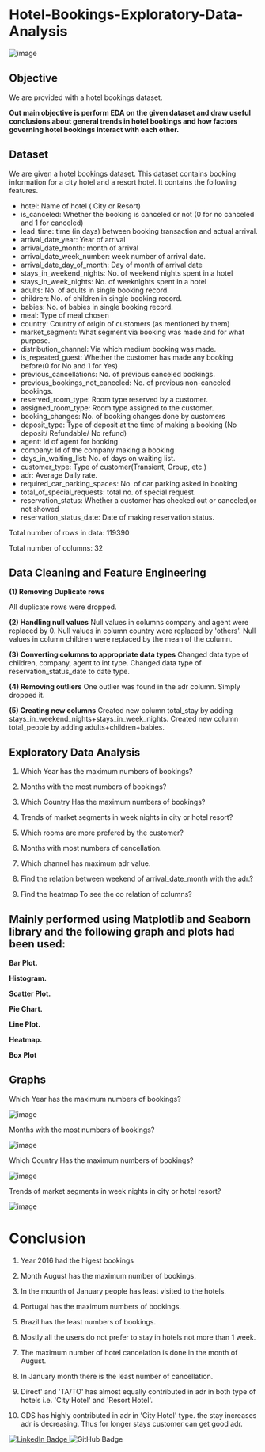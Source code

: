 # Hotel-Bookings-Exploratory-Data-Analysis   
  ![image](https://github.com/shivam887423/EDA-1-Hotel-Booking-Analysis/assets/119883273/7593f875-e022-4bf2-b78d-c196221eb007)

## Objective
We are provided with a hotel bookings dataset.

**Out main objective is perform EDA on the given dataset and draw useful conclusions about general trends in hotel bookings and how factors governing hotel bookings interact with each other.**

## Dataset
We are given a hotel bookings dataset. This dataset contains booking information for a city hotel and a resort hotel. It contains the following features.

- hotel: Name of hotel ( City or Resort)
- is_canceled: Whether the booking is canceled or not (0 for no canceled and 1 for canceled)
- lead_time: time (in days) between booking transaction and actual arrival.
- arrival_date_year: Year of arrival
- arrival_date_month: month of arrival
- arrival_date_week_number: week number of arrival date.
- arrival_date_day_of_month: Day of month of arrival date
- stays_in_weekend_nights: No. of weekend nights spent in a hotel
- stays_in_week_nights: No. of weeknights spent in a hotel
- adults: No. of adults in single booking record.
- children: No. of children in single booking record.
- babies: No. of babies in single booking record. 
- meal: Type of meal chosen 
- country: Country of origin of customers (as mentioned by them)
- market_segment: What segment via booking was made and for what purpose.
- distribution_channel: Via which medium booking was made.
- is_repeated_guest: Whether the customer has made any booking before(0 for No and 1 for Yes)
- previous_cancellations: No. of previous canceled bookings.
- previous_bookings_not_canceled: No. of previous non-canceled bookings.
- reserved_room_type: Room type reserved by a customer.
- assigned_room_type: Room type assigned to the customer.
- booking_changes: No. of booking changes done by customers
- deposit_type: Type of deposit at the time of making a booking (No deposit/ Refundable/ No refund)
- agent: Id of agent for booking
- company: Id of the company making a booking
- days_in_waiting_list: No. of days on waiting list.
- customer_type: Type of customer(Transient, Group, etc.)
- adr: Average Daily rate.
- required_car_parking_spaces: No. of car parking asked in booking
- total_of_special_requests: total no. of special request.
- reservation_status: Whether a customer has checked out or canceled,or not showed 
- reservation_status_date: Date of making reservation status.
  
Total number of rows in data: 119390

Total number of columns: 32

## Data Cleaning and Feature Engineering

**(1) Removing Duplicate rows**

All duplicate rows were dropped.

**(2) Handling null values**
Null values in columns company and agent were replaced by 0.
Null values in column country were replaced by 'others'.
Null values in column children were replaced by the mean of the column.

**(3) Converting columns to appropriate data types**
Changed data type of children, company, agent to int type.
Changed data type of reservation_status_date to date type.

**(4) Removing outliers**
One outlier was found in the adr column. Simply dropped it.

**(5) Creating new columns**
Created new column total_stay by adding stays_in_weekend_nights+stays_in_week_nights.
Created new column total_people by adding adults+children+babies.

## Exploratory Data Analysis

1. Which Year has the maximum numbers of bookings?

2. Months with the most numbers of bookings?

3. Which Country Has the maximum numbers of bookings?

4. Trends of market segments in week nights in city or hotel resort?

5. Which rooms are more prefered by the customer?

6. Months with most numbers of cancellation.

7. Which channel has maximum adr value.

8. Find the relation between weekend of arrival_date_month with the adr.?

9. Find the heatmap To see the co relation of columns?

## Mainly performed using Matplotlib and Seaborn library and the following graph and plots had been used:

**Bar Plot.**

**Histogram.**

**Scatter Plot.**

**Pie Chart.**

**Line Plot.**

**Heatmap.**

**Box Plot**

## Graphs 

 Which Year has the maximum numbers of bookings?

![image](https://github.com/shivam887423/EDA-1-Hotel-Booking-Analysis/assets/119883273/4caa3cdf-bf0f-477b-9250-f428860d34af)


Months with the most numbers of bookings?


![image](https://github.com/shivam887423/EDA-1-Hotel-Booking-Analysis/assets/119883273/31b8834b-9d25-4a0b-b40f-81eb78a938aa)

Which Country Has the maximum numbers of bookings?


![image](https://github.com/shivam887423/EDA-1-Hotel-Booking-Analysis/assets/119883273/3d0b6097-21ef-46ba-93f5-68492c4ae23c)

Trends of market segments in week nights in city or hotel resort?


![image](https://github.com/shivam887423/EDA-1-Hotel-Booking-Analysis/assets/119883273/98eea88a-6e69-4db8-ab85-38b8b8d09a4a)



# Conclusion

1. Year 2016 had the higest bookings

2. Month August has the maximum number of bookings.

3. In the mounth of January people has least visited to the hotels.

4. Portugal has the maximum numbers of bookings.

5. Brazil has the least numbers of bookings.

6. Mostly all the users do not prefer to stay in hotels not more than 1 week.

7. The maximum number of hotel cancelation is done in the month of August.

8. In January month there is the least number of cancellation.
 
9. Direct' and 'TA/TO' has almost equally contributed in adr in both type of hotels i.e. 'City Hotel' and 'Resort Hotel'.
    
10. GDS has highly contributed in adr in 'City Hotel' type. the stay increases adr is decreasing. Thus for longer stays customer can get good adr.

<a href="https://www.linkedin.com/in/shivam-pandey2/" rel="nofollow"><img src="https://camo.githubusercontent.com/a80d00f23720d0bc9f55481cfcd77ab79e141606829cf16ec43f8cacc7741e46/68747470733a2f2f696d672e736869656c64732e696f2f62616467652f4c696e6b6564496e2d3030373742353f7374796c653d666f722d7468652d6261646765266c6f676f3d6c696e6b6564696e266c6f676f436f6c6f723d7768697465" alt="LinkedIn Badge" style="max-width: 100%;">
</a>
  <img src="https://camo.githubusercontent.com/fbc3df79ffe1a99e482b154b29262ecbb10d6ee4ed22faa82683aa653d72c4e1/68747470733a2f2f696d672e736869656c64732e696f2f62616467652f4769744875622d3130303030303f7374796c653d666f722d7468652d6261646765266c6f676f3d676974687562266c6f676f436f6c6f723d7768697465" alt="GitHub Badge" style="max-width: 100%;">
